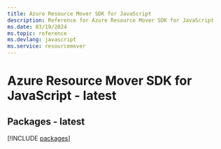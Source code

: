```yaml
---
title: Azure Resource Mover SDK for JavaScript
description: Reference for Azure Resource Mover SDK for JavaScript
ms.date: 03/19/2024
ms.topic: reference
ms.devlang: javascript
ms.service: resourcemover
---
```

# Azure Resource Mover SDK for JavaScript - latest
## Packages - latest
[!INCLUDE [packages](resource-mover-index.md)]